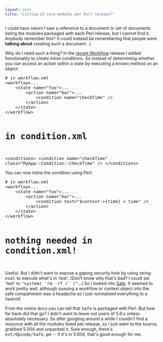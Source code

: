 ```yaml
---
layout: post
title: "Listing of core modules per Perl release?"
---
```




<p>I could have sworn I saw a reference to a document or set of documents listing the modules packaged with each Perl release, but I cannot find it. Anybody remember this? (I could instead be remembering that people were <b>talking about</b> creating such a document...)</p>

<p>Why do I need such a thing? In the <a href="http://search.cpan.org/~cwinters/Workflow-0.10/">recent Workflow</a> release I added functionality to create inline conditions. So instead of determining whether you can access an action within a state by executing a known method on an object:
<pre class="sourceCode">
# in workflow.xml
&lt;workflow>...
    &lt;state name="foo">...
        &lt;action name="bar">...
            &lt;condition name="checkTime" />
        &lt;/action>
    &lt;/state>
&lt;/workflow>
  
# in condition.xml
&lt;conditions>
    &lt;condition name="checkTime" class="MyApp::Condition::CheckTime" />
&lt;/conditions>
</pre>
<p>You can now inline the condition using Perl:</p>
<pre class="sourceCode">
# in workflow.xml
&lt;workflow>...
    &lt;state name="foo">...
        &lt;action name="bar">...
            &lt;condition test="$context->{time} < time" />
        &lt;/action>
    &lt;/state>
&lt;/workflow>
 
# nothing needed in condition.xml! 
</pre>
<p>Useful. But I didn't want to expose a gaping security hole by using string <tt>eval</tt> to execute what's in 'test'. (Don't know why that's bad? I could set 'test' to <tt>"system( 'rm -rf /' )"</tt>...) So I looked into <a href="http://search.cpan.org/~nwclark/perl-5.8.5/ext/Opcode/Safe.pm">Safe</a>. It seemed to work pretty well, although passing a workflow or context object into the safe compartment was a headache so I just normalized everything to a hashref.</p>

<p>From the online docs you can tell that <tt>Safe</tt> is packaged with Perl. But how far back did that go? I didn't want to leave out users of 5.6.x unless absolutely necessary. So after googling around a while I couldn't find a resource with all the modules listed per release, so I just went to the source, grabbed 5.004 and unpacked it. Sure enough, there's <tt>ext/Opcode/Safe.pm</tt> -- if it's in 5.004, that's good enough for me.</p>


